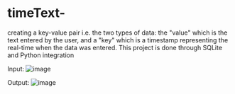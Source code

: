 # timeText-
creating a key-value pair i.e. the two types of data: the "value" which is the text entered by the user, and a "key" which is a timestamp representing the real-time when the data was entered. This project is done through SQLite and Python integration

Input:
![image](https://user-images.githubusercontent.com/96885711/229237217-92f07f69-cd6c-4c1c-b34e-433c062bec22.png)


Output:
![image](https://user-images.githubusercontent.com/96885711/229236985-f50f071c-2e07-4d74-9021-4caf5ea7fb9e.png)
